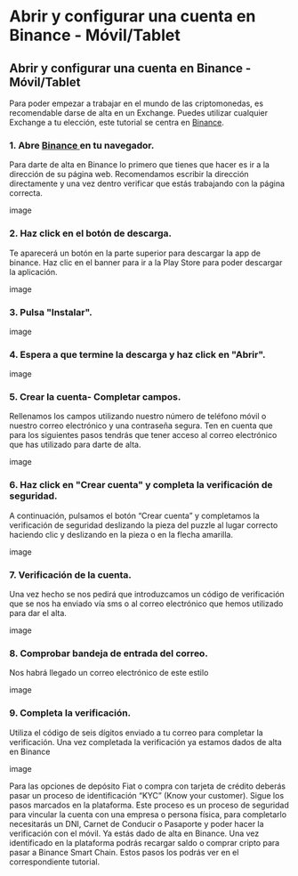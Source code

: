 # Abrir y configurar una cuenta en Binance - Móvil/Tablet

## Abrir y configurar una cuenta en Binance - Móvil/Tablet

Para poder empezar a trabajar en el mundo de las criptomonedas, es recomendable darse de alta en un Exchange. Puedes utilizar cualquier Exchange a tu elección, este tutorial se centra en [Binance](https://www.binance.com/es%20).



### 1. Abre [Binance ](https://www.binance.com/es%20)en tu navegador.

Para darte de alta en Binance lo primero que tienes que hacer es ir a la dirección de su página web. Recomendamos escribir la dirección directamente y una vez dentro verificar que estás trabajando con la página correcta.

image

### 2. Haz click en el botón de descarga.

Te aparecerá un botón en la parte superior para descargar la app de binance. Haz clic en el banner para ir a la Play Store para poder descargar la aplicación.

image

### 3. Pulsa "Instalar".

image

### 4. Espera a que termine la descarga y haz click en "Abrir".

image

### 5. Crear la cuenta- Completar campos.

Rellenamos los campos utilizando nuestro número de teléfono móvil o nuestro correo electrónico y una contraseña segura. Ten en cuenta que para los siguientes pasos tendrás que tener acceso al correo electrónico que has utilizado para darte de alta.

image

### 6. Haz click en "Crear cuenta" y completa la verificación de seguridad.

A continuación, pulsamos el botón “Crear cuenta” y completamos la verificación de seguridad deslizando la pieza del puzzle al lugar correcto haciendo clic y deslizando en la pieza o en la flecha amarilla.

image

### 7. Verificación de la cuenta.

Una vez hecho se nos pedirá que introduzcamos un código de verificación que se nos ha enviado vía sms o al correo electrónico que hemos utilizado para dar el alta.

image

### 8. Comprobar bandeja de entrada del correo.

Nos habrá llegado un correo electrónico de este estilo

image



### 9. Completa la verificación.

Utiliza el código de seis dígitos enviado a tu correo para completar la verificación.
Una vez completada la verificación ya estamos dados de alta en Binance

image

Para las opciones de depósito Fiat o compra con tarjeta de crédito deberás pasar un proceso de identificación “KYC” (Know your customer). Sigue los pasos marcados en la plataforma. Este proceso es un proceso de seguridad para vincular la cuenta con una empresa o persona física, para completarlo necesitarás un DNI, Carnet de Conducir o Pasaporte y poder hacer la verificación con el móvil.
Ya estás dado de alta en Binance. Una vez identificado en la plataforma podrás recargar saldo o comprar cripto para pasar a Binance Smart Chain. Estos pasos los podrás ver en el correspondiente tutorial.

